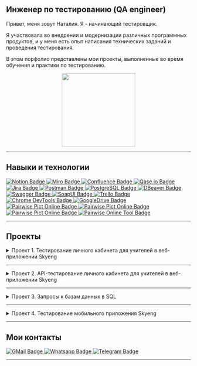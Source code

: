 ## Инженер по тестированию (QA engineer)

<!-- изменить картинку -->

Привет, меня зовут Наталия. Я - начинающий тестировщик.

Я участвовала во внедрении и модернизации различных программных продуктов, и у меня есть опыт написания технических заданий и проведения тестирования.

В этом порфолио представлены мои проекты, выполненные во время обучения и практики по тестированию.
<div id="header" align="center">
  <img src="https://media.giphy.com/media/xUOxfpCtFDThHQWyUo/giphy.gif" width="200"/>
</div>

---
## Навыки и технологии

<div id="badges">
  <a href="https://www.notion.so">
    <img src="https://img.shields.io/badge/Notion-white?style=for-the-badge&logo=Notion&logoColor=black" alt="Notion Badge"/>
  </a>
  <a href="https://www.miro.com">
    <img src="https://img.shields.io/badge/Miro-ffbf00?style=for-the-badge&logo=Miro&logoColor=white" alt="Miro Badge"/>
  </a>
   <a href="https://support.atlassian.com/confluence-cloud/resources/">
    <img src="https://img.shields.io/badge/Confluence-blue?style=for-the-badge&logo=Confluence&logoColor=white" alt="Confluence Badge"/>
  </a>
   <a href="https://qase.io">
    <img src="https://img.shields.io/badge/Qase.io-darkblue?style=for-the-badge&logo=Qase.io&logoColor=white" alt="Qase.io Badge"/>
  </a>
   <a href="https://www.atlassian.com/software/jira">
    <img src="https://img.shields.io/badge/Jira-blue?style=for-the-badge&logo=Jira&logoColor=white" alt="Jira Badge"/>
  </a>
   <a href="https://www.postman.com">
    <img src="https://img.shields.io/badge/Postman-orangered?style=for-the-badge&logo=Postman&logoColor=white" alt="Postman Badge"/>
  </a>
   <a href="https://www.postgresql.org">
    <img src="https://img.shields.io/badge/PostgreSQL-gray?style=for-the-badge&logo=PostgreSQL&logoColor=white" alt="PostgreSQL Badge"/>
  </a>
   <a href="https://dbeaver.io">
    <img src="https://img.shields.io/badge/DBeaver-lightgray?style=for-the-badge&logo=DBeaver&logoColor=white" alt="DBeaver Badge"/>
  </a>
   <a href="https://swagger.io">
    <img src="https://img.shields.io/badge/Swagger-darkgreen?style=for-the-badge&logo=Swagger&logoColor=white" alt="Swagger Badge"/>
  </a>
   <a href="https://www.soapui.org">
    <img src="https://img.shields.io/badge/SoapUI-ffbf00?style=for-the-badge&logo=SoapUI&logoColor=white" alt="SoapUI Badge"/>
  </a>
  <a href="https://trello.com">
    <img src="https://img.shields.io/badge/Trello-blue?style=for-the-badge&logo=Trello&logoColor=white" alt="Trello Badge"/>
  </a>
  <a href="https://developer.chrome.com/docs/devtools?hl">
    <img src="https://img.shields.io/badge/Chrome DevTools-f73333?style=for-the-badge&logo=Chrome DevTools&logoColor=white" alt="Chrome DevTools Badge"/>
  </a>
  <a href="https://www.google.com/drive/">
    <img src="https://img.shields.io/badge/GoogleDrive-tealgreen?style=for-the-badge&logo=GoogleDrive&logoColor=white" alt="GoogleDrive Badge"/>
  </a>
  <a href="https://developer.android.com/studio">
    <img src="https://img.shields.io/badge/Android Studio-darkgreen?style=for-the-badge&logo=Pairwise Pict Online&logoColor=white" alt="Pairwise Pict Online Badge"/>
  </a>
  <a href="https://www.charlesproxy.com/">
    <img src="https://img.shields.io/badge/Charles Proxy-8A2BE2?style=for-the-badge&logo=Pairwise Pict Online&logoColor=white" alt="Pairwise Pict Online Badge"/>
  </a>
  <a href="https://pairwise.yuuniworks.com/">
    <img src="https://img.shields.io/badge/Pairwise Pict Online-lightblue?style=for-the-badge&logo=Pairwise Pict Online&logoColor=white" alt="Pairwise Pict Online Badge"/>
  </a>
  <a href="https://pairwise.teremokgames.com/">
    <img src="https://img.shields.io/badge/Pairwise Online Tool-lightblue?style=for-the-badge&logo=Pairwise Online Tool&logoColor=white" alt="Pairwise Online Tool Badge"/>
  </a>
</div>

---
## Проекты

<details>
<summary> Проект 1. Тестирование личного кабинета для учителей в веб-приложении Skyeng  </summary>
  
***Цель проекта: протестировать новую функциональность и вынести решение о готовности продукта к релизу***

Что требовалось выполнить?

- подготовить тест-план,
- протестировать требования,
- создать декомпозицию,
- составить тестовую документацию,
- провести разные виды тестирования,
- написать отчет о результатах тестирования.

  Для тестирования была составлена необходимая тестовая документация в формате тест-кейсов и чек-листов. По завершении тестирования были оформлены баг-репорты, а на основе результатов создан отчет с использованием метрик и выводом о готовности продукта к релизу.
  
  [▶Проект 1. Тестирование личного кабинета для учителей в веб-приложении Skyeng](https://www.notion.so/bfdd0f3994054272a2982faef90e8b2f)

</details>
  


---
<details>
<summary> Проект 2. API-тестирование личного кабинета для учителей в веб-приложении Skyeng  </summary>
  
***Цель проекта: протестировать бэкенд на основе функционального чек-листа по личным событиям и сделать выводы по результатам API-тестирования.***

Что требовалось выполнить?

- набор тест-кейсов, созданный с применением метода попарного тестирования,
- составить коллекцию запросов в Postman,
- продублировать Post-запросы тест-кейсами в Qase.io,
- провести прогон Post-запросов и тест-кейсов,
- написать выводы по результатам API-тестирования .

  Для тестирования была составлена необходимая тестовая документация в формате тест-кейсов и чек-листов с применением метода попарного тестирования. На основании тест-кейсов составлена коллекция запросов в Postman для тестирования бэкэнд, которая продублирована тест-кейсами в Qase.io для тестирования фронтэнда.   По завершении тестирования были оформлены выводы и дополнено заключение о готовности продукта к релизу из Проекта 1.
  
  [▶Проект 2. API-тестирование личного кабинета для учителей в веб-приложении Skyeng](https://www.notion.so/API-67cb41c56eb84fe9bc595d208eb615f7)

</details>

---
<details>
<summary> Проект 3. Запросы к базам данных в SQL  </summary>
  
***Цель проекта: составление SQL-запросов к базам данных и получение информации по заданным условиям***

Что требовалось выполнить?

- создать и наполнить базы данных по заданным критериям,
- составить SQL-запросы для получения информации по заданным критериям.

   По заданным критериям  были созданы таблицы с данными для последующей работы с ними. На основе созданных таблиц были написаны SQL-запросы различной сложности для вывода информации по заданным условиям .
  
  [▶Проект 3. Запросы к базам данных в SQL](https://drive.google.com/file/d/1v5Gd8JL7YyCv8WalF7Uacw1sl9hMh8i5/view?usp=sharing)

</details>

---
<details>
<summary> Проект 4. Тестирование мобильного приложения Skyeng</summary>
  
***Цель проекта: проведение функционального тестирования мобильного приложения, а также тестирование на эмуляторах в Android Studio и c использованием Charles Proxy.***

Что требовалось выполнить?

- подготовить тест-план,
- протестировать требования,
- выбрать устройства для тестирования,
- создать декомпозицию функционала,
- составить тестовую документацию,
- провести функциональное тестирование,
- провести тестирование на эмуляторах в Android Studio,
- провести тестирование с использованием Charles Proxy,
- написать отчет о результатах тестирования.

  На основании тест-плана было проведено тестирование по составленным тестам на заранее выбранных устройствах, сначала на реальных, затем на эмуляторах в Android Studio. Также проведене подмена запросов с использованием Charles Proxy.  
  
  [▶ Проект 4. Тестирование мобильного приложения Skyeng](https://www.notion.so/4-Skyeng-2e56cadd592c46ebbf23df2975695cc1?pvs=4)

</details>

---
## Мои контакты

<div id="badges">
  <a href="mailto:natalymanya.editor@gmail.com">
    <img src="https://img.shields.io/badge/GMail-yellow?style=for-the-badge&logo=GMail&logoColor=white" alt="GMail Badge"/>
  </a>
  <a href="https://wa.me/79663525528">
    <img src="https://img.shields.io/badge/WhatsApp-tealgreen?style=for-the-badge&logo=WhatsApp&logoColor=white" alt="Whatsapp Badge"/>
  </a>
   <a href="https://t.me/Nataly_friendly">
    <img src="https://img.shields.io/badge/Telegram-blue?style=for-the-badge&logo=Telegram&logoColor=white" alt="Telegram Badge"/>
  </a>
</div>

---

<div id="header" align="center">
<img src="https://komarev.com/ghpvc/?username=NatalyPo&style=flat-square&color=blue" alt=""/>


